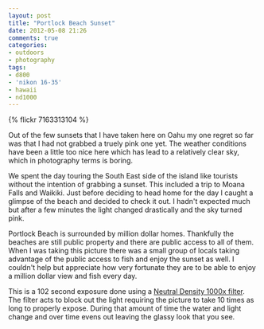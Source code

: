 ```yaml
---
layout: post
title: "Portlock Beach Sunset"
date: 2012-05-08 21:26
comments: true
categories: 
- outdoors
- photography
tags:
- d800
- 'nikon 16-35'
- hawaii 
- nd1000
---
```

{% flickr 7163313104 %}

Out of the few sunsets that I have taken here on Oahu my one regret so far was that I
had not grabbed a truely pink one yet. The weather conditions have been
a little too nice here which has lead to a relatively clear sky, which
in photography terms is boring.

We spent the day touring the South East side of the island like tourists
without the intention of grabbing a sunset. This included a trip to
Moana Falls and Waikiki. Just before deciding to head home for the day I caught
a glimpse of the beach and decided to check it out. I hadn't expected
much but after a few minutes the light changed drastically and the sky
turned pink.

Portlock Beach is surrounded by million dollar homes. Thankfully the
beaches are still public property and there are public access to all of
them. When I was taking this picture there was a small group of locals
taking advantage of the public access to fish and enjoy the sunset as
well. I couldn't help but appreciate how very fortunate they are to be able to enjoy a million dollar
view and fish every day.

This is a 102 second exposure done using a <a href="https://www.amazon.com/dp/B0012LO1UG/ref=as_li_ss_til?tag=ftp0e-20&camp=0&creative=0&linkCode=as4&creativeASIN=B0012LO1UG&adid=0SRAV7KBSA7DQ2K3VZ49&">Neutral Density 1000x filter</a>. The filter
acts to block out the light requiring the picture to take 10 times as
long to properly expose. During that amount of time the water and light
change and over time evens out leaving the glassy look that you see.


